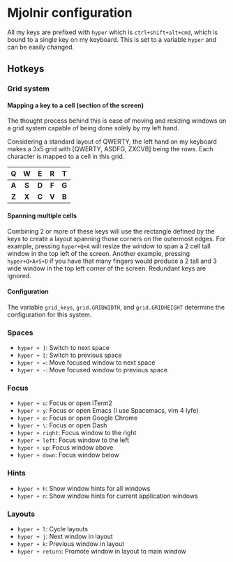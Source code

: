 # Mjolnir configuration

All my keys are prefixed with `hyper` which is `ctrl+shift+alt+cmd`, which is bound to a single key on my keyboard. This is set to a variable `hyper` and can be easily changed.

## Hotkeys

### Grid system

#### Mapping a key to a cell (section of the screen)
The thought process behind this is ease of moving and resizing windows on a grid
system capable of being done solely by my left hand.

Considering a standard layout of QWERTY, the left hand on my keyboard makes a
3x5 grid with [QWERTY, ASDFG, ZXCVB] being the rows. Each character is mapped to
a cell in this grid.

|Q|W|E|R|T|
|:---: |:---: |:---: |:---: |:---: |
| **A** | **S** | **D** | **F** | **G** |
| **Z** | **X** | **C** | **V** | **B** |

#### Spanning multiple cells
Combining 2 or more of these keys will use the rectangle defined by the keys to
create a layout spanning those corners on the outermost edges. For example,
pressing `hyper+Q+A` will resize the window to span a 2 cell tall window in the
top left of the screen. Another example, pressing `hyper+Q+A+S+D` if you have
that many fingers would produce a 2 tall and 3 wide window in the top left
corner of the screen. Redundant keys are ignored.

#### Configuration

The variable `grid_keys`, `grid.GRIDWIDTH`, and `grid.GRIDHEIGHT` determine the
configuration for this system.

### Spaces

- `hyper + ]`: Switch to next space
- `hyper + [`: Switch to previous space
- `hyper + =`: Move focused window to next space
- `hyper + -`: Move focused window to previous space

### Focus

- `hyper + u`: Focus or open iTerm2
- `hyper + y`: Focus or open Emacs (I use Spacemacs, vim 4 lyfe)
- `hyper + o`: Focus or open Google Chrome
- `hyper + \`: Focus or open Dash
- `hyper + right`: Focus window to the right
- `hyper + left`: Focus window to the left
- `hyper + up`: Focus window above
- `hyper + down`: Focus window below

### Hints
- `hyper + h`: Show window hints for all windows
- `hyper + n`: Show window hints for current application windows

### Layouts
- `hyper + l`: Cycle layouts
- `hyper + j`: Next window in layout
- `hyper + k`: Previous window in layout
- `hyper + return`: Promote window in layout to main window
